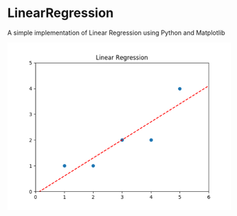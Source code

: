 # LinearRegression
A simple implementation of Linear Regression using Python and Matplotlib

![alt text](https://github.com/nilsonsales/LinearRegression/blob/master/regression.png)
